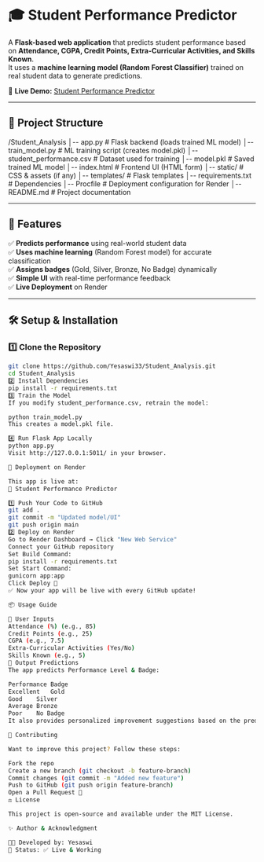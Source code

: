 # 🎓 Student Performance Predictor  

A **Flask-based web application** that predicts student performance based on **Attendance, CGPA, Credit Points, Extra-Curricular Activities, and Skills Known**.  
It uses a **machine learning model (Random Forest Classifier)** trained on real student data to generate predictions.  

🔗 **Live Demo:** [Student Performance Predictor](https://student-performance-predictor-egcl.onrender.com)  

---

## 📂 **Project Structure**  
/Student_Analysis │-- app.py # Flask backend (loads trained ML model) │-- train_model.py # ML training script (creates model.pkl) │-- student_performance.csv # Dataset used for training │-- model.pkl # Saved trained ML model │-- index.html # Frontend UI (HTML form) │-- static/ # CSS & assets (if any) │-- templates/ # Flask templates │-- requirements.txt # Dependencies │-- Procfile # Deployment configuration for Render │-- README.md # Project documentation


---

## 🚀 **Features**
✅ **Predicts performance** using real-world student data  
✅ **Uses machine learning** (Random Forest model) for accurate classification  
✅ **Assigns badges** (Gold, Silver, Bronze, No Badge) dynamically  
✅ **Simple UI** with real-time performance feedback  
✅ **Live Deployment** on Render  

---

## 🛠️ **Setup & Installation**
### **1️⃣ Clone the Repository**
```bash
git clone https://github.com/Yesaswi33/Student_Analysis.git
cd Student_Analysis
2️⃣ Install Dependencies
pip install -r requirements.txt
3️⃣ Train the Model
If you modify student_performance.csv, retrain the model:

python train_model.py
This creates a model.pkl file.

4️⃣ Run Flask App Locally
python app.py
Visit http://127.0.0.1:5011/ in your browser.

🚀 Deployment on Render

This app is live at:
🔗 Student Performance Predictor

1️⃣ Push Your Code to GitHub
git add .
git commit -m "Updated model/UI"
git push origin main
2️⃣ Deploy on Render
Go to Render Dashboard → Click "New Web Service"
Connect your GitHub repository
Set Build Command:
pip install -r requirements.txt
Set Start Command:
gunicorn app:app
Click Deploy 🎉
✅ Now your app will be live with every GitHub update!

📦 Usage Guide

🔹 User Inputs
Attendance (%) (e.g., 85)
Credit Points (e.g., 25)
CGPA (e.g., 7.5)
Extra-Curricular Activities (Yes/No)
Skills Known (e.g., 5)
🔹 Output Predictions
The app predicts Performance Level & Badge:

Performance	Badge
Excellent	Gold
Good	Silver
Average	Bronze
Poor	No Badge
It also provides personalized improvement suggestions based on the prediction.

🤝 Contributing

Want to improve this project? Follow these steps:

Fork the repo
Create a new branch (git checkout -b feature-branch)
Commit changes (git commit -m "Added new feature")
Push to GitHub (git push origin feature-branch)
Open a Pull Request 🚀
⚖️ License

This project is open-source and available under the MIT License.

✨ Author & Acknowledgment

👨‍💻 Developed by: Yesaswi
📌 Status: ✅ Live & Working


